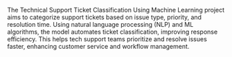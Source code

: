 The Technical Support Ticket Classification Using Machine Learning project aims to categorize support tickets based on issue type, priority, and resolution time. Using natural language processing (NLP) and ML algorithms, the model automates ticket classification, improving response efficiency. This helps tech support teams prioritize and resolve issues faster, enhancing customer service and workflow management.
